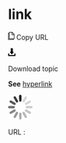 # link

![Copy URL](media/link/Copy.png)
Copy URL

![Download](media/link/Download.png)

Download topic

**See** [hyperlink](https://worldready.cloudapp.net/Styleguide/Read?id=2700&topicid=33969)

![In progress](media/link/activity-large.gif)

URL :
